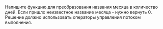 Напишите функцию для преобразования названия месяца в количество дней.
Если пришло неизвестное название месяца - нужно вернуть 0.
Решение должно использовать операторы управления потоком выполнения.
